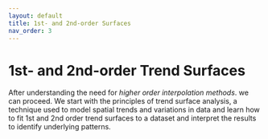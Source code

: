 ```yaml
---
layout: default
title: 1st- and 2nd-order Surfaces
nav_order: 3
---
```


# 1st- and 2nd-order Trend Surfaces

After understanding the need for _higher order interpolation methods_. we  can proceed. 
We start with the principles of trend surface analysis, a technique used to model spatial trends and variations in data and learn how to fit 1st and 2nd order trend surfaces to a dataset and interpret the results to identify underlying patterns.
